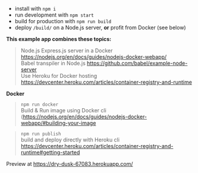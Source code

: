 - install with `npm i`
- run development with `npm start` 
- build for production with `npm run build`
- deploy `/build/` on a Node.js server, **or** profit from Docker (see below)

**This example app combines these topics:**

>Node.js Express.js server in a Docker https://nodejs.org/en/docs/guides/nodejs-docker-webapp/  
Babel transpiler in Node.js https://github.com/babel/example-node-server  
Use Heroku for Docker hosting https://devcenter.heroku.com/articles/container-registry-and-runtime

**Docker**
> `npm run docker`  
Build & Run image using Docker cli (https://nodejs.org/en/docs/guides/nodejs-docker-webapp/#building-your-image  

>`npm run publish`  
build and deploy directly with Heroku cli https://devcenter.heroku.com/articles/container-registry-and-runtime#getting-started  


Preview at https://dry-dusk-67083.herokuapp.com/

